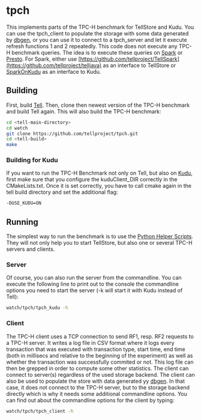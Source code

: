 # tpch
This implements parts of the TPC-H benchmark for TellStore and Kudu. You can use the tpch_client to populate the storage with some data generated by [dbgen](http://www.tpc.org/TPC_Documents_Current_Versions/download_programs/tools-download-request.asp?BM=TPC-H), or you can use it to connect to a tpch_server and let it execute refresh functions 1 and 2 repeatedly. This code does not execute any TPC-H benchmark queries. The idea is to execute these queries on [Spark](https://github.com/tellproject/SparkBenchmarks) or [Presto](https://github.com/tellproject/presto). For Spark, either use [https://github.com/tellproject/TellSpark](https://github.com/tellproject/telljava) as an interface to TellStore or [SparkOnKudu](https://github.com/renato2099/SparkOnKudu) as an interface to Kudu.

## Building
First, build [Tell](https://github.com/tellproject/tell). Then, clone then newest version of the TPC-H benchmark and build Tell again. This will also build the TPC-H benchmark:

```bash
cd <tell-main-directory>
cd watch
git clone https://github.com/tellproject/tpch.git
cd <tell-build>
make
```

### Building for Kudu
If you want to run the TPC-H Benchmark not only on Tell, but also on [Kudu](http://getkudu.io), first make sure that you configure the kuduClient_DIR correctly in the CMakeLists.txt. Once it is set correctly, you have to call cmake again in the tell build directory and set the additional flag:

```bash
-DUSE_KUDU=ON
```

## Running
The simplest way to run the benchmark is to use the [Python Helper Scripts](https://github.com/tellproject/helper_scripts). They will not only help you to start TellStore, but also one or several TPC-H servers and clients.

### Server
Of course, you can also run the server from the commandline. You can execute the following line to print out to the console the commandline options you need to start the server (-k will start it with Kudu instead of Tell):

```bash
watch/tpch/tpch_kudu -h
```

### Client
The TPC-H client uses a TCP connection to send RF1, resp. RF2 requests to a TPC-H server. It writes a log file in CSV format where it logs every transaction that was executed with transaction type, start time, end time (both in millisecs and relative to the beginning of the experiment) as well as whether the transaction was successfully commited or not. This log file can then be grepped in order to compute some other statistics. The client can connect to server(s) regardless of the used storage backend. The client can also be used to populate the store with data generated yy [dbgen](http://www.tpc.org/TPC_Documents_Current_Versions/download_programs/tools-download-request.asp?BM=TPC-H). In that case, it does not connect to the TPC-H server, but to the storage backend directly which is why it needs some additional commandline options. You can find out about the commandline options for the client by typing:

```bash
watch/tpch/tpch_client -h
```

